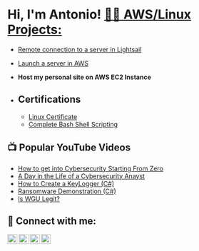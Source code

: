 <h1>Hi, I'm Antonio!  <a href="https://www.linkedin.com/in/antonio-francisco-085948210/?trk=opento_sprofile_topcard/"

<h2>👨‍💻 AWS/Linux Projects:</h2>

- [Remote connection to a server in Lightsail](https://github.com/miltonfran/Remote-connection-to-a-server-in-Lightsail)

- [Launch a server in AWS](https://github.com/miltonfran/Launch-a-server-in-AWS/tree/main)
- <b>Host my personal site on AWS EC2 Instance</b>
- <h2>Certifications</h2>
  
  - [Linux Certificate](https://res.cloudinary.com/dk3bkl3ji/image/upload/v1732926558/2ce3db64-9e75-4a1b-a8d4-d040a0a5f3db_1_izuzbb.png)
  - [Complete Bash Shell Scripting](https://res.cloudinary.com/dk3bkl3ji/image/upload/v1732926457/cce44a89-f79d-4036-b59c-153a16415452_1_ttim78.png)
<h2>📺 Popular YouTube Videos</h2>

- [How to get into Cybersecurity Starting From Zero](https://www.youtube.com/watch?v=a83ASGn_V_s)
- [A Day in the Life of a Cybersecurity Anayst](https://www.youtube.com/watch?v=uHy3oM7NnoU)
- [How to Create a KeyLogger (C#)](https://www.youtube.com/watch?v=N-L9hklSlNk)
- [Ransomware Demonstration (C#)](https://www.youtube.com/watch?v=OfvdQeh79s0)
- [Is WGU Legit?](https://www.youtube.com/watch?v=E2MwRWxDBkA)

<h2> 🤳 Connect with me:</h2>

[<img align="left" alt="JoshMadakor | YouTube" width="22px" src="https://cdn.jsdelivr.net/npm/simple-icons@v3/icons/youtube.svg" />][youtube]
[<img align="left" alt="JoshMadakor | Twitter" width="22px" src="https://cdn.jsdelivr.net/npm/simple-icons@v3/icons/twitter.svg" />][twitter]
[<img align="left" alt="JoshMadakor | LinkedIn" width="22px" src="https://cdn.jsdelivr.net/npm/simple-icons@v3/icons/linkedin.svg" />][linkedin]
[<img align="left" alt="JoshMadakor | Instagram" width="22px" src="https://cdn.jsdelivr.net/npm/simple-icons@v3/icons/instagram.svg" />][instagram]

[twitter]: https://twitter.com/joshmadakor
[youtube]: https://www.youtube.com/c/joshmadakor
[instagram]: https://www.instagram.com/joshmadakor/
[linkedin]: www.linkedin.com/in/antonio-francisco-085948210

<!--
**joshmadakor1/joshmadakor1** is a ✨ _special_ ✨ repository because its `README.md` (this file) appears on your GitHub profile.

Here are some ideas to get you started:

- 🔭 I’m currently working on ...
- 🌱 I’m currently learning ...
- 👯 I’m looking to collaborate on ...
- 🤔 I’m looking for help with ...
- 💬 Ask me about ...
- 📫 How to reach me: ...
- 😄 Pronouns: ...
- ⚡ Fun fact: ...
-->
